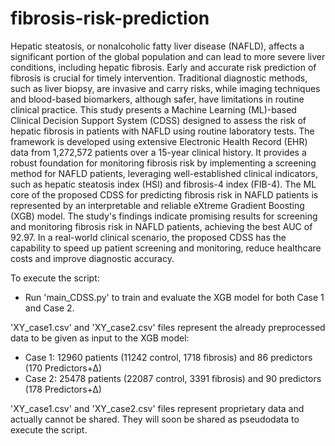# fibrosis-risk-prediction

Hepatic steatosis, or nonalcoholic fatty liver disease (NAFLD), affects a significant portion of the global population and can lead to more severe liver conditions, including hepatic fibrosis. Early and accurate risk prediction of fibrosis is crucial for timely intervention. Traditional diagnostic methods, such as liver biopsy, are invasive and carry risks, while imaging techniques and blood-based biomarkers, although safer, have limitations in routine clinical practice.
This study presents a Machine Learning (ML)-based Clinical Decision Support System (CDSS) designed to assess the risk of hepatic fibrosis in patients with NAFLD using routine laboratory tests. 
The framework is developed using extensive Electronic Health Record (EHR) data from 1,272,572 patients over a 15-year clinical history. It provides a robust foundation for monitoring fibrosis risk by implementing a screening method for NAFLD patients, leveraging well-established clinical indicators, such as hepatic steatosis index (HSI) and fibrosis-4 index (FIB-4). The ML core of the proposed CDSS for predicting fibrosis risk in NAFLD patients is represented by an interpretable and reliable eXtreme Gradient Boosting (XGB) model.
The study's findings indicate promising results for screening and monitoring fibrosis risk in NAFLD patients, achieving the best AUC of 92.97.
In a real-world clinical scenario, the proposed CDSS has the capability to speed up patient screening and monitoring, reduce healthcare costs and improve diagnostic accuracy.

To execute the script:
- Run 'main_CDSS.py' to train and evaluate the XGB model for both Case 1 and Case 2.

'XY_case1.csv' and 'XY_case2.csv' files represent the already preprocessed data to be given as input to the XGB model:
  - Case 1: 12960 patients (11242 control, 1718 fibrosis) and 86 predictors (170 Predictors+∆)
  - Case 2: 25478 patients (22087 control, 3391 fibrosis) and 90 predictors (178 Predictors+∆)

'XY_case1.csv' and 'XY_case2.csv' files represent proprietary data and actually cannot be shared. They will soon be shared as pseudodata to execute the script.  
